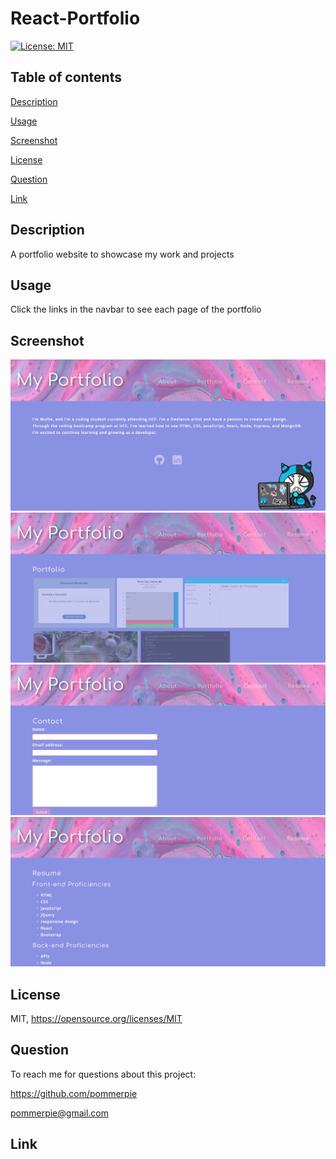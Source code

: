 # React-Portfolio
  [![License: MIT](https://img.shields.io/badge/License-MIT-yellow.svg)](https://opensource.org/licenses/MIT)
## Table of contents

[Description](#description)

[Usage](#usage)

[Screenshot](#screenshot)

[License](#license)

[Question](#question)

[Link](#link)


## Description

  A portfolio website to showcase my work and projects
## Usage

  Click the links in the navbar to see each page of the portfolio
## Screenshot
![Alt text](<screenshots\1.png>)
![Alt text](<screenshots\2.png>)
![Alt text](<screenshots\3.png>)
![Alt text](<screenshots\4.png>)
## License

  MIT, https://opensource.org/licenses/MIT
## Question

  To reach me for questions about this project:

  https://github.com/pommerpie

  pommerpie@gmail.com
## Link
 